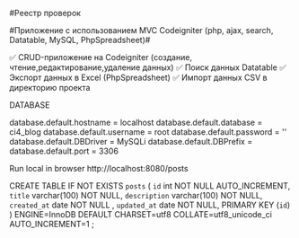 #Реестр проверок

#Приложение с использованием MVC Codeigniter (php, ajax, search, Datatable, MySQL, PhpSpreadsheet)#

:white_check_mark: CRUD-приложение на Codeigniter (создание, чтение,редактирование,удаление данных)
:white_check_mark: Поиск данных Datatable
:white_check_mark: Экспорт данных в Excel (PhpSpreadsheet)
:white_check_mark: Импорт данных CSV в директорию проекта



DATABASE

database.default.hostname = localhost
database.default.database = ci4_blog
database.default.username = root
database.default.password = ''
database.default.DBDriver = MySQLi
database.default.DBPrefix =
database.default.port = 3306

Run local in browser http://localhost:8080/posts

CREATE TABLE IF NOT EXISTS `posts` (
  `id` int NOT NULL AUTO_INCREMENT,
  `title` varchar(100)  NOT NULL,
  `description` varchar(100) NOT NULL,
  `created_at` date NOT NULL ,
  `updated_at` date NOT NULL,
  PRIMARY KEY (`id`)
) ENGINE=InnoDB  DEFAULT CHARSET=utf8 COLLATE=utf8_unicode_ci AUTO_INCREMENT=1 ;
